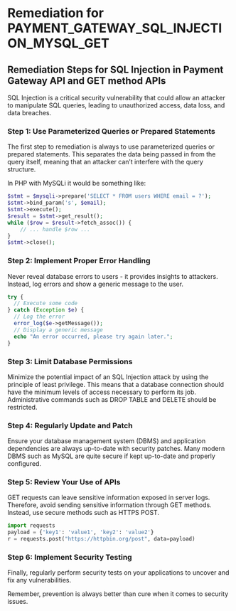 # Remediation for PAYMENT_GATEWAY_SQL_INJECTION_MYSQL_GET

## Remediation Steps for SQL Injection in Payment Gateway API and GET method APIs

SQL Injection is a critical security vulnerability that could allow an attacker to manipulate SQL queries, leading to unauthorized access, data loss, and data breaches. 

### Step 1: Use Parameterized Queries or Prepared Statements
The first step to remediation is always to use parameterized queries or prepared statements. This separates the data being passed in from the query itself, meaning that an attacker can’t interfere with the query structure.

In PHP with MySQLi it would be something like:
```php
$stmt = $mysqli->prepare('SELECT * FROM users WHERE email = ?');
$stmt->bind_param('s', $email);
$stmt->execute();
$result = $stmt->get_result();
while ($row = $result->fetch_assoc()) {
    // ... handle $row ...
}
$stmt->close();
```
### Step 2: Implement Proper Error Handling
Never reveal database errors to users - it provides insights to attackers. Instead, log errors and show a generic message to the user. 

```php
try {
  // Execute some code
} catch (Exception $e) {
  // Log the error
  error_log($e->getMessage());
  // Display a generic message
  echo "An error occurred, please try again later.";
}
```
### Step 3: Limit Database Permissions
Minimize the potential impact of an SQL Injection attack by using the principle of least privilege. This means that a database connection should have the minimum levels of access necessary to perform its job. Administrative commands such as DROP TABLE and DELETE should be restricted.

### Step 4: Regularly Update and Patch
Ensure your database management system (DBMS) and application dependencies are always up-to-date with security patches. Many modern DBMS such as MySQL are quite secure if kept up-to-date and properly configured.

### Step 5: Review Your Use of APIs
GET requests can leave sensitive information exposed in server logs. Therefore, avoid sending sensitive information through GET methods. Instead, use secure methods such as HTTPS POST.

```python
import requests
payload = {'key1': 'value1', 'key2': 'value2'}
r = requests.post("https://httpbin.org/post", data=payload)
```
### Step 6: Implement Security Testing
Finally, regularly perform security tests on your applications to uncover and fix any vulnerabilities.

Remember, prevention is always better than cure when it comes to security issues.